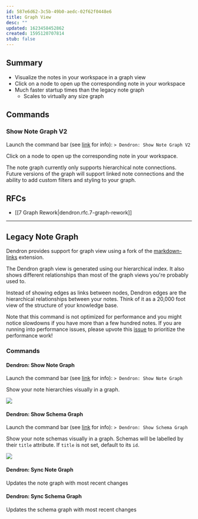 ```yaml
---
id: 587e6d62-3c5b-49b0-aedc-02f62f0448e6
title: Graph View
desc: ""
updated: 1623458452862
created: 1595120707814
stub: false
---
```


## Summary

-   Visualize the notes in your workspace in a graph view
-   Click on a node to open up the corresponding note in your workspace
-   Much faster startup times than the legacy note graph
    -   Scales to virtually any size graph

## Commands

### Show Note Graph V2

Launch the command bar (see [link](https://www.dendron.so/notes/401c5889-20ae-4b3a-8468-269def4b4865.html#launch-the-command-bar) for info): `> Dendron: Show Note Graph V2`

Click on a node to open up the corresponding note in your workspace.

The note graph currently only supports hierarchical note connections. Future versions of the graph will support linked note connections and the ability to add custom filters and styling to your graph.

## RFCs

-   [[7 Graph Rework|dendron.rfc.7-graph-rework]]

---

## Legacy Note Graph

Dendron provides support for graph view using a fork of the [markdown-links](https://marketplace.visualstudio.com/items?itemName=tchayen.markdown-links) extension.

The Dendron graph view is generated using our hierarchical index. It also shows different relationships than most of the graph views you're probably used to.

Instead of showing edges as links between nodes, Dendron edges are the hierarchical relationships between your notes. Think of it as a 20,000 foot view of the structure of your knowledge base.

Note that this command is not optimized for performance and you might notice slowdowns if you have more than a few hundred notes. If you are running into performance issues, please upvote this [issue](https://github.com/dendronhq/dendron/issues/107) to prioritize the performance work!

### Commands

#### Dendron: Show Note Graph

Launch the command bar (see [link](https://www.dendron.so/notes/401c5889-20ae-4b3a-8468-269def4b4865.html#launch-the-command-bar) for info): `> Dendron: Show Note Graph`

Show your note hierarchies visually in a graph.

![](https://foundation-prod-assetspublic53c57cce-8cpvgjldwysl.s3-us-west-2.amazonaws.com/assets/images/graph.show-notes.gif)

#### Dendron: Show Schema Graph

Launch the command bar (see [link](https://www.dendron.so/notes/401c5889-20ae-4b3a-8468-269def4b4865.html#launch-the-command-bar) for info): `> Dendron: Show Schema Graph`

Show your note schemas visually in a graph. Schemas will be labelled by their `title` attribute. If `title` is not set, default to its `id`.

![](https://foundation-prod-assetspublic53c57cce-8cpvgjldwysl.s3-us-west-2.amazonaws.com/assets/images/graphs.show-schema.gif)

#### Dendron: Sync Note Graph

Updates the note graph with most recent changes

#### Dendron: Sync Schema Graph

Updates the schema graph with most recent changes
